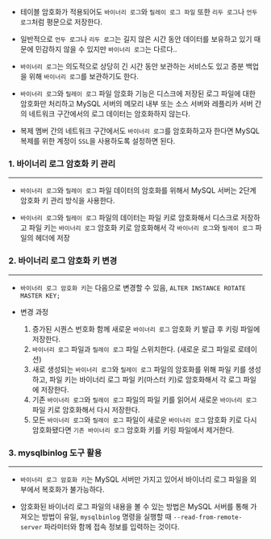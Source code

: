 - 테이블 암호화가 적용되어도 `바이너리 로그`와 `릴레이 로그 파일` 또한 `리두 로그`나 `언두 로그`처럼 평문으로 저장한다.

- 일반적으로 `언두 로그`나 `리두 로그`는 길지 않은 시간 동안 데이터를 보유하고 있기 때문에 민감하지 않을 수 있지만 `바이너리 로그`는 다르다..

- `바이너리 로그`는 의도적으로 상당히 긴 시간 동안 보관하는 서비스도 있고 증분 백업을 위해 `바이너리 로그`를 보관하기도 한다.

- `바이너리 로그`와 `릴레이 로그` 파일 암호화 기능은 디스크에 저장된 로그 파일에 대한 암호화만 처리하고 MySQL 서버의 메모리 내부 또는 소스 서버와 레플리카 서버 간의 네트워크 구간에서의 로그 데이터는
  암호화하지 않는다.

- 복제 멤버 간의 네트워크 구간에서도 `바이너리 로그`를 암호화하고자 한다면 MySQL 복제를 위한 계정이 `SSL`을 사용하도록 설정하면 된다.

### 1. 바이너리 로그 암호화 키 관리

---

- `바이너리 로그`와 `릴레이 로그` 파일 데이터의 암호화를 위해서 MySQL 서버는 2단계 암호화 키 관리 방식을 사용한다.

- `바이너리 로그`와 `릴레이 로그` 파일의 데이터는 파일 키로 암호화해서 디스크로 저장하고 파일 키는 `바이너리 로그` 암호화 키로 암호화해서 각 `바이너리 로그`와 `릴레이 로그` 파일의 헤더에 저장

### 2. 바이너리 로그 암호화 키 변경

---

- `바이너리 로그 암호화 키`는 다음으로 변경할 수 있음, `ALTER INSTANCE ROTATE MASTER KEY;`

- 변경 과정

    1. 증가된 시퀀스 번호화 함께 새로운 `바이너리 로그` 암호화 키 발급 후 키링 파일에 저장한다.
    2. `바이너리 로그` 파일과 `릴레이 로그` 파일 스위치한다. (새로운 로그 파일로 로테이션)
    3. 새로 생성되는 `바이너리 로그`와 `릴레이 로그` 파일의 암호화를 위해 파일 키를 생성하고, 파일 키는 바이너리 로그 파일 키(마스터 키)로 암호화해서 각 로그 파일에 저장한다.
    4. 기존 `바이너리 로그`와 `릴레이 로그` 파일의 파일 키를 읽어서 새로운 `바이너리 로그` 파일 키로 암호화해서 다시 저장한다.
    5. 모든 `바이너리 로그`와 `릴레이 로그` 파일이 새로운 `바이너리 로그` 암호화 키로 다시 암호화됐다면 `기존 바이너리 로그` 암호화 키를 키링 파일에서 제거한다.

### 3. mysqlbinlog 도구 활용

---

- `바이너리 로그 암호화 키`는 MySQL 서버만 가지고 있어서 바이너리 로그 파일을 외부에서 복호화가 불가능하다.

- 암호화된 바이너리 로그 파일의 내용을 볼 수 있는 방법은 MySQL 서버를 통해 가져오는 방법이 유일, `mysqlbinlog` 명령을 실행할 때 `--read-from-remote-server` 파라미터와 함께 접속 정보를 입력하는 것이다.